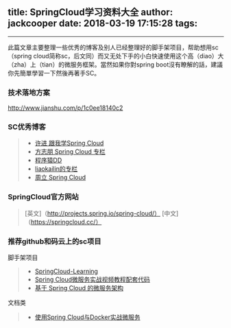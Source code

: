title: SpringCloud学习资料大全
author: jackcooper
date: 2018-03-19 17:15:28
tags:
---
---
此篇文章主要整理一些优秀的博客及别人已经整理好的脚手架项目，帮助想用sc（spring cloud简称sc，后文同）而又无处下手的小白快速使用这个高（diao）大（zha）上（tian）的微服务框架。當然如果你對spring boot沒有瞭解的話，建議你先簡單學習一下然後再著手SC。
### 技术落地方案
http://www.jianshu.com/p/1c0ee18140c2
### SC优秀博客
> * [许进 跟我学Spring Cloud](http://xujin.org/categories/%E8%B7%9F%E6%88%91%E5%AD%A6Spring-Cloud/)
> * [方志朋 Spring Cloud 专栏](http://blog.csdn.net/column/details/15197.html)
> * [程序猿DD](http://blog.didispace.com/categories/Spring-Cloud/)
> * [liaokailin的专栏](http://blog.csdn.net/liaokailin/article/category/6212338)
> * [周立 Spring Cloud](http://www.itmuch.com/)

### SpringCloud官方网站
> [英文]（http://projects.spring.io/spring-cloud/）
> [中文]（https://springcloud.cc/）

### 推荐github和码云上的sc项目
脚手架项目
> * [SpringCloud-Learning](http://git.oschina.net/didispace/SpringCloud-Learning)
> * [Spring Cloud微服务实战视频教程配套代码](http://git.oschina.net/it-much/spring-cloud-microservice-in-action)
> * [基于 Spring Cloud 的微服务架构](http://git.oschina.net/zhangxd/spring-boot-cloud)

文档类
> * [使用Spring Cloud与Docker实战微服务](http://git.oschina.net/itmuch/spring-cloud-book)

